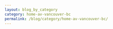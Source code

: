 ```yaml
---
layout: blog_by_category
category: home-av-vancouver-bc
permalink: /blog/category/home-av-vancouver-bc/
---
```

